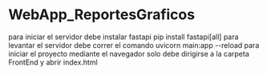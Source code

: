 # WebApp_ReportesGraficos
para iniciar el servidor debe instalar fastapi
pip install fastapi[all]
para levantar el servidor debe correr el comando
uvicorn main:app --reload
para iniciar el proyecto mediante el navegador solo debe dirigirse a la carpeta FrontEnd y abrir index.html
